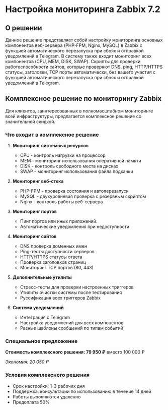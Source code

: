 # Настройка мониторинга Zabbix 7.2

## О решении

Данное решение представляет собой настройку мониторинга основных компонентов веб-сервера (PHP-FPM, Nginx, MySQL) в Zabbix с функцией автоматического перезапуска при сбоях и отправкой уведомлений в Telegram.
В систему также входит мониторинг всех компонентов (CPU, MEM, DISK, SWAP). Скрипты для проверки работоспособности сайтов, которые проверяют DNS, ping, HTTP/HTTPS статусы, заголовки, TCP порты автоматически, без вашего участия с функцией автоматического перезапуска при сбоях и отправкой уведомлений в Telegram.

## Комплексное решение по мониторингу Zabbix

Для клиентов, заинтересованных в полномасштабном мониторинге всей инфраструктуры, предлагается комплексное решение со значительной скидкой.

### Что входит в комплексное решение

1. **Мониторинг системных ресурсов**
   * CPU - контроль нагрузки на процессор
   * MEM - мониторинг использования оперативной памяти
   * DISK - контроль свободного места на дисках
   * SWAP - мониторинг использования файла подкачки

2. **Мониторинг веб-стека**
   * PHP-FPM - проверка состояния и автоперезапуск
   * MySQL - двухуровневая проверка с резервным скриптом
   * Nginx - контроль работы веб-сервера

3. **Мониторинг портов**
   * Пинг портов или иных приложений.
   * Автоматические уведомления при недоступности

4. **Мониторинг сайтов**
   * DNS проверка доменных имен
   * Ping-тесты доступности серверов
   * HTTP/HTTPS статусы ответа
   * Проверка заголовков страниц
   * Мониторинг TCP портов (80, 443)

5. **Дополнительные утилиты**
   * Стресс-тесты для проверки настроенных триггеров
   * Утилиты очистки системы после тестирования
   * Руссификация всех триггеров Zabbix

6. **Система уведомлений**
   * Интеграция с Telegram
   * Настройка уведомлений для всех компонентов
   * Разные шаблоны сообщений по типам событий

### Специальное предложение

**Стоимость комплексного решения: 79 950 ₽** вместо 100 000 ₽

_Экономия: 20 050 ₽_

### Условия комплексного решения

* Срок настройки: 1-3 рабочих дня
* Поддержка: консультации по использованию в течение 14 дней
* Работы выполняются удаленно
* Предоплата 50%
